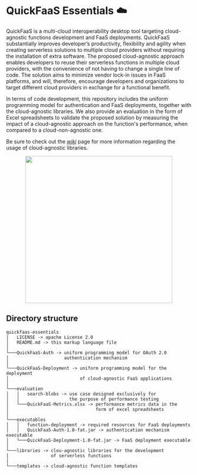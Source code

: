 # QuickFaaS Essentials ☁️

QuickFaaS is a multi-cloud interoperability desktop tool targeting cloud-agnostic functions development and FaaS deployments. QuickFaaS substantially improves developer’s productivity, flexibility and agility when creating serverless solutions to multiple cloud providers without requiring the installation of extra software. The proposed cloud-agnostic approach enables developers to reuse their serverless functions in multiple cloud providers, with the convenience of not having to change a single line of code. The solution aims to minimize vendor lock-in issues in FaaS platforms, and will, therefore, encourage developers and organizations to target different cloud providers in exchange for a functional benefit.

In terms of code development, this repository includes the uniform programming model for authentication and FaaS deployments, together with the cloud-agnostic libraries. We also provide an evaluation in the form of Excel spreadsheets to validate the proposed solution by measuring the impact of a cloud-agnostic approach on the function's performance, when compared to a cloud-non-agnostic one.

Be sure to check out the [_wiki_](https://github.com/Pexers/quickfaas-essentials/wiki) page for more information regarding the usage of cloud-agnostic libraries.

<p align="center">
  <img src="https://user-images.githubusercontent.com/47757441/185813592-ed461efa-2c40-4d43-9024-d2cf3fc13324.png" width="400">
</p>

## Directory structure
```
quickfaas-essentials
│   LICENSE -> apache License 2.0 
│   README.md -> this markup language file
│
└───QuickFaaS-Auth -> uniform programming model for OAuth 2.0
│                     authentication mechanism
│
└───QuickFaaS-Deployment -> uniform programming model for the deployment
│                           of cloud-agnostic FaaS applications
│   
└───evaluation
│   │   search-blobs -> use case designed exclusively for
│   │                   the purpose of performance testing
│   └───QuickFaaS-Metrics.xlsx -> performance metrics data in the
│                                 form of excel spreadsheets
│   
└───executables
│   │   function-deployment -> required resources for FaaS deployments
│   │   QuickFaaS-Auth-1.0-fat.jar -> authentication mechanism executable
│   └───QuickFaaS-Deployment-1.0-fat.jar -> FaaS deployment executable
│
└───libraries -> clou-agnostic libraries for the development
│                of serverless functions
|
└───templates -> cloud-agnostic function templates
```
